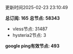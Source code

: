 更新时间2025-02-23 23:10:49

**总订阅: 165**
**总节点: 58343**
- vless节点: 31487
- hysteria2节点: 3

**google ping有效节点: 493**
